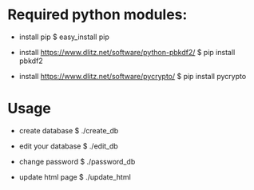 # Required python modules:
- install pip
	$ easy_install pip

- install https://www.dlitz.net/software/python-pbkdf2/
	$ pip install pbkdf2

- install https://www.dlitz.net/software/pycrypto/
	$ pip install pycrypto

# Usage

- create database
	$ ./create_db

- edit your database
	$ ./edit_db

- change password
	$ ./password_db

- update html page
	$ ./update_html
